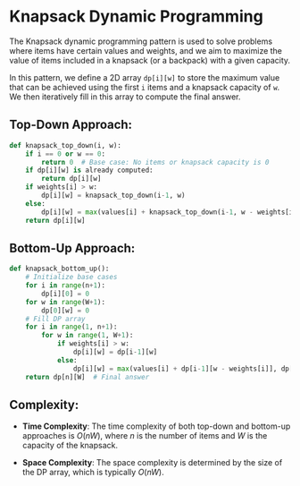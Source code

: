 # Knapsack Dynamic Programming

The Knapsack dynamic programming pattern is used to solve problems where items have certain values and weights, and we aim to maximize the value of items included in a knapsack (or a backpack) with a given capacity.

In this pattern, we define a 2D array `dp[i][w]` to store the maximum value that can be achieved using the first `i` items and a knapsack capacity of `w`. We then iteratively fill in this array to compute the final answer.

## Top-Down Approach:

```python
def knapsack_top_down(i, w):
    if i == 0 or w == 0:
        return 0  # Base case: No items or knapsack capacity is 0
    if dp[i][w] is already computed:
        return dp[i][w]
    if weights[i] > w:
        dp[i][w] = knapsack_top_down(i-1, w)
    else:
        dp[i][w] = max(values[i] + knapsack_top_down(i-1, w - weights[i]), knapsack_top_down(i-1, w))
    return dp[i][w]
```

## Bottom-Up Approach:
```python
def knapsack_bottom_up():
    # Initialize base cases
    for i in range(n+1):
        dp[i][0] = 0
    for w in range(W+1):
        dp[0][w] = 0
    # Fill DP array
    for i in range(1, n+1):
        for w in range(1, W+1):
            if weights[i] > w:
                dp[i][w] = dp[i-1][w]
            else:
                dp[i][w] = max(values[i] + dp[i-1][w - weights[i]], dp[i-1][w])
    return dp[n][W]  # Final answer

```

## Complexity:

- **Time Complexity**: The time complexity of both top-down and bottom-up approaches is $O(nW)$, where $n$ is the number of items and $W$ is the capacity of the knapsack.

- **Space Complexity**: The space complexity is determined by the size of the DP array, which is typically $O(nW)$.
